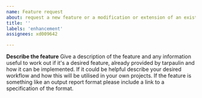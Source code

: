```yaml
---
name: Feature request
about: request a new feature or a modification or extension of an existing feature
title: ''
labels: 'enhancement'
assignees: xd009642

---
```


**Describe the feature**
Give a description of the feature and any information useful to work out if it's a desired feature, already provided by tarpaulin and how it can be implemented. If it could be helpful describe your desired workflow and how this will be utilised in your own projects. If the feature is something like an output report format please include a link to a specification of the format.
